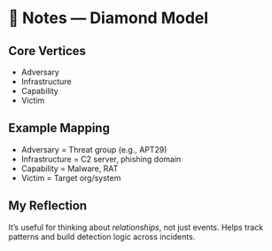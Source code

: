 # 💎 Notes — Diamond Model

## Core Vertices

- Adversary
- Infrastructure
- Capability
- Victim

## Example Mapping

- Adversary = Threat group (e.g., APT29)
- Infrastructure = C2 server, phishing domain
- Capability = Malware, RAT
- Victim = Target org/system

## My Reflection

It’s useful for thinking about *relationships*, not just events. Helps track patterns and build detection logic across incidents.

